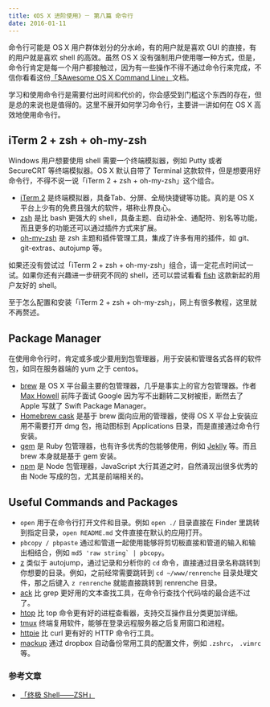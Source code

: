 ```yaml
---
title: 《OS X 进阶使用》－ 第八篇 命令行
date: 2016-01-11
---
```


命令行可能是 OS X 用户群体划分的分水岭，有的用户就是喜欢 GUI 的直接，有的用户就是喜欢 shell 的高效。虽然 OS X 没有强制用户使用哪一种方式，但是，命令行肯定是每一个用户都接触过，因为有一些操作不得不通过命令行来完成，不信你看看这份[「$Awesome OS X Command Line」](https://github.com/herrbischoff/awesome-osx-command-line "Awesome OS X Command Line")文档。

学习和使用命令行是需要付出时间和代价的，你会感受到门槛这个东西的存在，但是总的来说也是值得的。这里不展开如何学习命令行，主要讲一讲如何在 OS X 高效地使用命令行。

## iTerm 2 + zsh + oh-my-zsh

Windows 用户想要使用 shell 需要一个终端模拟器，例如 Putty 或者 SecureCRT 等终端模拟器。OS X 默认自带了 Terminal 这款软件，但是想要用好命令行，不得不说一说「iTerm 2 + zsh + oh-my-zsh」这个组合。

- [iTerm 2](http://iterm2.com) 是终端模拟器，具备Tab、分屏、全局快捷键等功能。真的是 OS X 平台上少有的免费且强大的软件，堪称业界良心。
- [zsh](http://www.zsh.org) 是比 bash 更强大的 shell，具备主题、自动补全、通配符、别名等功能，而且更多的功能还可以通过插件方式来扩展。
- [oh-my-zsh](http://ohmyz.sh) 是 zsh 主题和插件管理工具，集成了许多有用的插件，如 git、git-extras、autojump 等。

如果还没有尝试过「iTerm 2 + zsh + oh-my-zsh」组合，请一定花点时间试一试。如果你还有兴趣进一步研究不同的 shell，还可以尝试看看 [fish](http://fishshell.com) 这款新起的用户友好的 shell。

至于怎么配置和安装「iTerm 2 + zsh + oh-my-zsh」，网上有很多教程，这里就不再赘述。

## Package Manager
在使用命令行时，肯定或多或少要用到包管理器，用于安装和管理各式各样的软件包，如同在服务器端的 yum 之于 centos。

- [brew](http://brew.sh) 是 OS X 平台最主要的包管理器，几乎是事实上的官方包管理器。作者 [Max Howell](https://news.ycombinator.com/item?id=9700067) 前阵子面试 Google 因为写不出翻转二叉树被拒，断然去了 Apple 写就了 Swift Package Manager。
- [Homebrew cask](http://caskroom.io) 是基于 brew 面向应用的管理器，使得 OS X 平台上安装应用不需要打开 dmg 包，拖动图标到 Applications 目录，而是直接通过命令行安装。
- [gem](https://rubygems.org) 是 Ruby 包管理器，也有许多优秀的包能够使用，例如 [Jeklly](http://jekyllrb.com) 等。而且 brew 本身就是基于 gem 安装。
- [npm](https://www.npmjs.com) 是 Node 包管理器，JavaScript 大行其道之时，自然涌现出很多优秀的由 Node 写成的包，尤其是前端相关的。

## Useful Commands and Packages
- `open` 用于在命令行打开文件和目录。例如 `open ./` 目录直接在 Finder 里跳转到指定目录，`open README.md` 文件直接在默认的应用打开。
- `pbcopy / pbpaste` 通过和管道一起使用能够将剪切板直接和管道的输入和输出相结合，例如 ``md5 'raw string` | pbcopy``。
- [z](https://github.com/rupa/z) 类似于 autojump，通过记录和分析你的 `cd` 命令，直接通过目录名称跳转到你想要的目录。例如，之前经常需要跳转到 `cd ~/www/renrenche` 目录处理文件，那之后键入 `z renrenche` 就能直接跳转到 renrenche 目录。
- [ack](http://beyondgrep.com) 比 grep 更好用的文本查找工具，在命令行查找个代码啥的最合适不过了。
- [htop](http://hisham.hm/htop/) 比 top 命令更有好的进程查看器，支持交互操作且分类更加详细。
- [tmux](https://tmux.github.io) 终端复用软件，能够在登录远程服务器之后复用窗口和进程。
- [httpie](https://github.com/jkbrzt/httpie) 比 curl 更有好的 HTTP 命令行工具。
- [mackup](https://github.com/lra/mackup) 通过 dropbox 自动备份常用工具的配置文件，例如 `.zshrc`， `.vimrc` 等。

### 参考文章
- [「终极 Shell——ZSH」](http://zhuanlan.zhihu.com/mactalk/19556676)